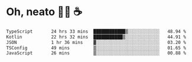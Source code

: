 # Oh, neato 🧑‍💻 ☕

<!--START_SECTION:waka-->

```txt
TypeScript       24 hrs 33 mins  ████████████▒░░░░░░░░░░░░   48.94 %
Kotlin           22 hrs 32 mins  ███████████▒░░░░░░░░░░░░░   44.91 %
JSON             1 hr 36 mins    ▓░░░░░░░░░░░░░░░░░░░░░░░░   03.20 %
TSConfig         49 mins         ▒░░░░░░░░░░░░░░░░░░░░░░░░   01.65 %
JavaScript       26 mins         ▒░░░░░░░░░░░░░░░░░░░░░░░░   00.88 %
```

<!--END_SECTION:waka-->
